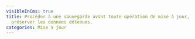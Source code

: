 ```yaml
---
visibleInCms: true
title: Procéder à une sauvegarde avant toute opération de mise à jour, afin de
  préserver les données détenues.
categories: Mise à jour
---
```

